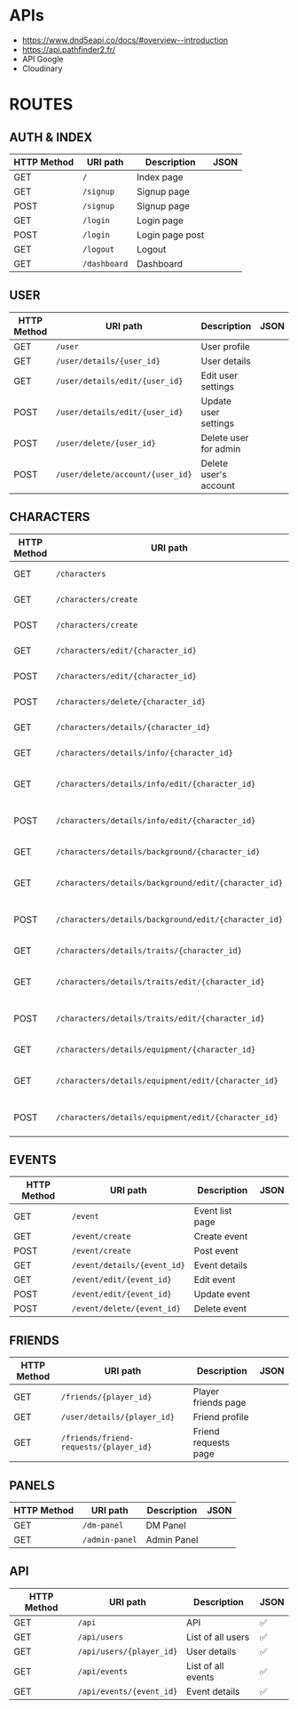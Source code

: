 # APIs

- https://www.dnd5eapi.co/docs/#overview--introduction
- https://api.pathfinder2.fr/
- API Google
- Cloudinary

# ROUTES

## AUTH & INDEX

| HTTP Method | URI path     | Description     | JSON |
| ----------- | ------------ | --------------- | ---- |
| GET         | `/`          | Index page      |      |
| GET         | `/signup`    | Signup page     |      |
| POST        | `/signup`    | Signup page     |      |
| GET         | `/login`     | Login page      |      |
| POST        | `/login`     | Login page post |      |
| GET         | `/logout`    | Logout          |      |
| GET         | `/dashboard` | Dashboard       |      |

## USER

| HTTP Method | URI path                         | Description           | JSON |
| ----------- | -------------------------------- | --------------------- | ---- |
| GET         | `/user`                          | User profile          |      |
| GET         | `/user/details/{user_id}`        | User details          |      |
| GET         | `/user/details/edit/{user_id}`   | Edit user settings    |      |
| POST        | `/user/details/edit/{user_id}`   | Update user settings  |      |
| POST        | `/user/delete/{user_id}`         | Delete user for admin |      |
| POST        | `/user/delete/account/{user_id}` | Delete user's account |      |

## CHARACTERS

| HTTP Method | URI path                                             | Description                 | JSON |
| ----------- | ---------------------------------------------------- | --------------------------- | ---- |
| GET         | `/characters`                                        | View your characters        |      |
| GET         | `/characters/create`                                 | Create character            |      |
| POST        | `/characters/create`                                 | Post new character          |      |
| GET         | `/characters/edit/{character_id}`                    | Edit character              |      |
| POST        | `/characters/edit/{character_id}`                    | Update character            |      |
| POST        | `/characters/delete/{character_id}`                  | Delete character            |      |
| GET         | `/characters/details/{character_id}`                 | Character details           |      |
| GET         | `/characters/details/info/{character_id}`            | Character info              |      |
| GET         | `/characters/details/info/edit/{character_id}`       | Update character info       |      |
| POST        | `/characters/details/info/edit/{character_id}`       | Edit character info         |      |
| GET         | `/characters/details/background/{character_id}`      | Character background        |      |
| GET         | `/characters/details/background/edit/{character_id}` | Edit character background   |      |
| POST        | `/characters/details/background/edit/{character_id}` | Update character background |      |
| GET         | `/characters/details/traits/{character_id}`          | Character traits            |      |
| GET         | `/characters/details/traits/edit/{character_id}`     | Edit character traits       |      |
| POST        | `/characters/details/traits/edit/{character_id}`     | Update character traits     |      |
| GET         | `/characters/details/equipment/{character_id}`       | Character equipment         |      |
| GET         | `/characters/details/equipment/edit/{character_id}`  | Edit character equipment    |      |
| POST        | `/characters/details/equipment/edit/{character_id}`  | Update character equipment  |      |

## EVENTS

| HTTP Method | URI path                    | Description     | JSON |
| ----------- | --------------------------- | --------------- | ---- |
| GET         | `/event`                    | Event list page |      |
| GET         | `/event/create`             | Create event    |      |
| POST        | `/event/create`             | Post event      |      |
| GET         | `/event/details/{event_id}` | Event details   |      |
| GET         | `/event/edit/{event_id}`    | Edit event      |      |
| POST        | `/event/edit/{event_id}`    | Update event    |      |
| POST        | `/event/delete/{event_id}`  | Delete event    |      |

## FRIENDS

| HTTP Method | URI path                               | Description          | JSON |
| ----------- | -------------------------------------- | -------------------- | ---- |
| GET         | `/friends/{player_id}`                 | Player friends page  |      |
| GET         | `/user/details/{player_id}`            | Friend profile       |      |
| GET         | `/friends/friend-requests/{player_id}` | Friend requests page |      |

## PANELS

| HTTP Method | URI path       | Description | JSON |
| ----------- | -------------- | ----------- | ---- |
| GET         | `/dm-panel`    | DM Panel    |      |
| GET         | `/admin-panel` | Admin Panel |      |

## API

| HTTP Method | URI path                 | Description        | JSON |
| ----------- | ------------------------ | ------------------ | ---- |
| GET         | `/api`                   | API                | ✅   |
| GET         | `/api/users`             | List of all users  | ✅   |
| GET         | `/api/users/{player_id}` | User details       | ✅   |
| GET         | `/api/events`            | List of all events | ✅   |
| GET         | `/api/events/{event_id}` | Event details      | ✅   |
